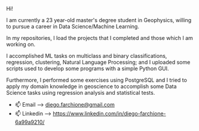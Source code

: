 Hi! 

I am currently a 23 year-old master's degree student in Geophysics, willing to pursue a career in Data Science/Machine Learning.

In my repositories, I load the projects that I completed and those which I am working on.

I accomplished ML tasks on multiclass and binary classifications, regression, clustering, Natural Language Processing; and 
I uploaded some scripts used to develop some programs with a simple Python GUI.

Furthermore, I performed some exercises using PostgreSQL and I tried to apply my domain knowledge in geoscience to accomplish some Data Science tasks using regression analysis and statistical tests. 



- 📫 Email --> diego.farchione@gmail.com
- 📫 Linkedin --> https://www.linkedin.com/in/diego-farchione-6a99a9210/

<!---
Iron486/Iron486 is a ✨ special ✨ repository because its `README.md` (this file) appears on your GitHub profile.
You can click the Preview link to take a look at your changes.
--->
